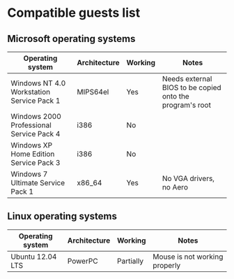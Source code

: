 # Compatible guests list

## Microsoft operating systems

| Operating system                          | Architecture | Working   | Notes                                                    |
| ----------------------------------------- | ------------ | --------- | -------------------------------------------------------- |
| Windows NT 4.0 Workstation Service Pack 1 | MIPS64el     | Yes       | Needs external BIOS to be copied onto the program's root |
| Windows 2000 Professional Service Pack 4  | i386         | No        |                                                          |
| Windows XP Home Edition Service Pack 3    | i386         | No        |                                                          |
| Windows 7 Ultimate Service Pack 1         | x86_64       | Yes       | No VGA drivers, no Aero                                  |

## Linux operating systems

| Operating system                          | Architecture | Working   | Notes                                                    |
| ----------------------------------------- | ------------ | --------- | -------------------------------------------------------- |
| Ubuntu 12.04 LTS                          | PowerPC      | Partially | Mouse is not working properly                            |
